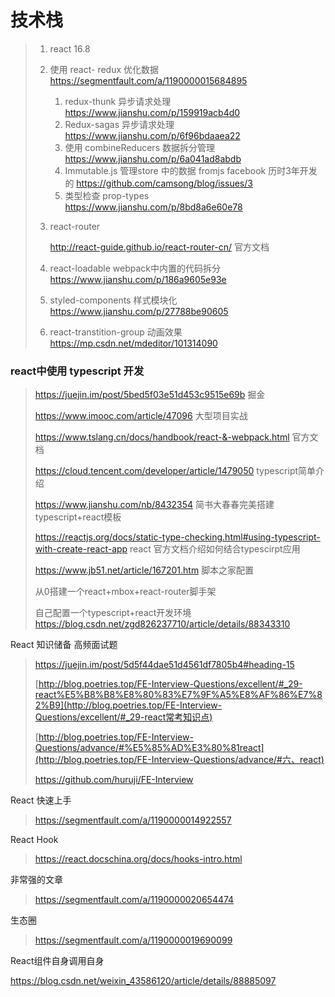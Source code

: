 

# 技术栈

> 1. react 16.8
>
> 2. 使用 react- redux 优化数据  https://segmentfault.com/a/1190000015684895
>
>    1. redux-thunk 异步请求处理 https://www.jianshu.com/p/159919acb4d0
>    2. Redux-sagas  异步请求处理 https://www.jianshu.com/p/6f96bdaaea22
>    3. 使用 combineReducers 数据拆分管理   https://www.jianshu.com/p/6a041ad8abdb
>    4. Immutable.js  管理store 中的数据   fromjs facebook 历时3年开发的  https://github.com/camsong/blog/issues/3
>    5. 类型检查 prop-types   https://www.jianshu.com/p/8bd8a6e60e78 
>
> 3. react-router
>
>    http://react-guide.github.io/react-router-cn/ 官方文档
>
> 4. react-loadable  webpack中内置的代码拆分  https://www.jianshu.com/p/186a9605e93e 
> 5. styled-components 样式模块化  https://www.jianshu.com/p/27788be90605
> 6. react-transtition-group 动画效果 https://mp.csdn.net/mdeditor/101314090



### react中使用 typescript 开发

> https://juejin.im/post/5bed5f03e51d453c9515e69b 掘金
>
> https://www.imooc.com/article/47096  大型项目实战
>
> https://www.tslang.cn/docs/handbook/react-&-webpack.html  官方文档
>
> https://cloud.tencent.com/developer/article/1479050  typescript简单介绍
>
> https://www.jianshu.com/nb/8432354  简书大春春完美搭建typescript+react模板
>
> https://reactjs.org/docs/static-type-checking.html#using-typescript-with-create-react-app  react 官方文档介绍如何结合typescirpt应用
>
> https://www.jb51.net/article/167201.htm 脚本之家配置  
>
> 从0搭建一个react+mbox+react-router脚手架
>
> 自己配置一个typescript+react开发环境 https://blog.csdn.net/zgd826237710/article/details/88343310 



React 知识储备 高频面试题

> https://juejin.im/post/5d5f44dae51d4561df7805b4#heading-15
>
> [http://blog.poetries.top/FE-Interview-Questions/excellent/#_29-react%E5%B8%B8%E8%80%83%E7%9F%A5%E8%AF%86%E7%82%B9](http://blog.poetries.top/FE-Interview-Questions/excellent/#_29-react常考知识点) 
>
> [http://blog.poetries.top/FE-Interview-Questions/advance/#%E5%85%AD%E3%80%81react](http://blog.poetries.top/FE-Interview-Questions/advance/#六、react) 
>
>  https://github.com/huruji/FE-Interview 

React 快速上手

>  https://segmentfault.com/a/1190000014922557 

React Hook

>  https://react.docschina.org/docs/hooks-intro.html 

非常强的文章

>  https://segmentfault.com/a/1190000020654474 

生态圈

>  https://segmentfault.com/a/1190000019690099 

React组件自身调用自身

 https://blog.csdn.net/weixin_43586120/article/details/88885097 